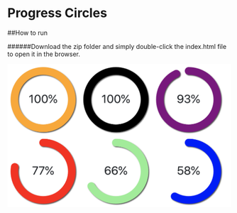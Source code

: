 # Progress Circles

##How to run

######Download the zip folder and simply double-click the index.html file to open it in the browser.

![](images/output.png)
